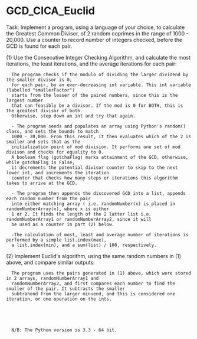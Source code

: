 GCD_CICA_Euclid
===============

Task: Implement a program, using a language of your choice, to calculate the Greatest Common Divisor,
of 2 random coprimes in the range of 1000 - 20,000. Use a counter to record number of integers checked, 
before the GCD is found for each pair. 

  (1) Use the Consecutive Integer Checking Algorithm, and calculate the most iterations, the least iterations,
      and the average iterations for each pair:
      
      The program checks if the modulo of dividing the larger dividend by the smaller divisor is 0, 
      for each pair, by an ever-decreasing int variable. This int variable (labelled "smallerFactor")
      starts from the lesser of the paired numbers, since this is the largest number 
      that can feasibly be a divisor. If the mod is 0 for BOTH, this is the greatest divisor of both. 
      Otherwise, step down an int and try that again. 
      
      - The program seeds and populates an array using Python's random() class, and sets the bounds to match 
      1000 - 20,000. From this result, it then evaluates which of the 2 is smaller and sets that as the 
      initialization point of mod division. It performs one set of mod divison and checks for equality to 0.
      A boolean flag (gotchaFlag) marks attainment of the GCD, otherwise, while gotchaFlag is False, 
      it decrements the potential divisor counter to skip to the next lower int, and increments the iteration 
      counter that checks how many steps or iterations this algorithm takes to arrive at the GCD.
      
      - The program then appends the discovered GCD into a list, appends each random number from the pair 
      into either matching array ( i.e. randomNumber(x) is placed in randomNumberArray(x), where x is either
      1 or 2. It finds the length of the 2 latter list i.e. randomNumberArray1 or randomNumberArray2, since it will
      be used as a counter in part (2) below. 
      
      -The calculation of most, least and average number of iterations is performed by a simple list.index(max),
      a list.index(min), and a sum(list) / 100, respectively. 
      
  (2) Implement Euclid's algorithm, using the same random numbers in (1) above, and compare similar outputs:
  
      The program uses the pairs generated in (1) above, which were stored in 2 arrays, randomNumberArray1 and 
      randomNumberArray2, and first compares each number to find the smaller of the pair. It subtracts the smaller
      subtrahend from the larger minuend, and this is considered one iteration, or one operation on the ints. 





      N/B: The Python version is 3.3 - 64 bit.
      
      

